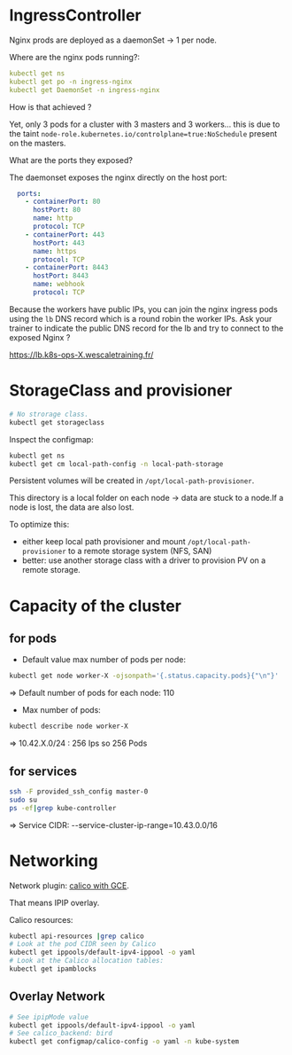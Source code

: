 # IngressController

Nginx prods are deployed as a daemonSet -> 1 per node.

Where are the nginx pods running?:

```yaml
kubectl get ns
kubectl get po -n ingress-nginx
kubectl get DaemonSet -n ingress-nginx
```

How is that achieved ?

Yet, only 3 pods for a cluster with 3 masters and 3 workers... this is due to the taint `node-role.kubernetes.io/controlplane=true:NoSchedule` present on the masters.

What are the ports they exposed?

The daemonset exposes the nginx directly on the host port:
```yaml
  ports:
    - containerPort: 80
      hostPort: 80
      name: http
      protocol: TCP
    - containerPort: 443
      hostPort: 443
      name: https
      protocol: TCP
    - containerPort: 8443
      hostPort: 8443
      name: webhook
      protocol: TCP
```

Because the workers have public IPs, you can join the nginx ingress pods using the `lb` DNS record which is a round robin the worker IPs.
Ask your trainer to indicate the public DNS record for the lb and try to connect to the exposed Nginx ?

https://lb.k8s-ops-X.wescaletraining.fr/

# StorageClass and provisioner

```sh
# No strorage class.
kubectl get storageclass
```

Inspect the configmap:
```sh
kubectl get ns
kubectl get cm local-path-config -n local-path-storage
```
Persistent volumes will be created in `/opt/local-path-provisioner`.

This directory is a local folder on each node -> data are stuck to a node.If a node is lost, the data are also lost.

To optimize this:
* either keep local path provisioner and mount `/opt/local-path-provisioner` to a remote storage system (NFS, SAN)
* better: use another storage class with a driver to provision PV on a remote storage.

# Capacity of the cluster

## for pods

* Default value max number of pods per node: 
```sh
kubectl get node worker-X -ojsonpath='{.status.capacity.pods}{"\n"}'
```
=> Default number of pods for each node: 110

* Max number of pods:

```sh
kubectl describe node worker-X
```
=> 10.42.X.0/24 : 256 Ips so 256 Pods

## for services

```sh
ssh -F provided_ssh_config master-0
sudo su
ps -ef|grep kube-controller
```
=> Service CIDR: --service-cluster-ip-range=10.43.0.0/16

# Networking

Network plugin: [calico with GCE](https://projectcalico.docs.tigera.io/getting-started/kubernetes/self-managed-public-cloud/gce).

That means IPIP overlay.

Calico resources:
```sh
kubectl api-resources |grep calico
# Look at the pod CIDR seen by Calico
kubectl get ippools/default-ipv4-ippool -o yaml
# Look at the Calico allocation tables:
kubectl get ipamblocks
```

## Overlay Network

```sh
# See ipipMode value
kubectl get ippools/default-ipv4-ippool -o yaml
# See calico_backend: bird
kubectl get configmap/calico-config -o yaml -n kube-system
```
